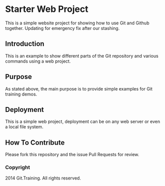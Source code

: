 # Starter Web Project

This is a simple website project for
showing how to use Git and Github together.
Updating for emergency fix after our stashing.

## Introduction

This is an example to show different parts
of the Git repository and various commands
using a web project.

## Purpose

As stated above, the main purpose is to
provide simple examples for Git training
demos.

## Deployment

This is a simple web project, deployment
can be on any web server or even a local
file system.

## How To Contribute

Please fork this repository and the issue Pull Requests for
review.

### Copyright

2014 Git.Training. All rights reserved.

